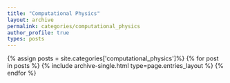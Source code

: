 ```yaml
---
title: "Computational Physics"
layout: archive
permalink: categories/computational_physics
author_profile: true
types: posts
---
```


{% assign posts = site.categories['computational_physics']%}
{% for post in posts %} 
  {% include archive-single.html type=page.entries_layout %} 
{% endfor %}

